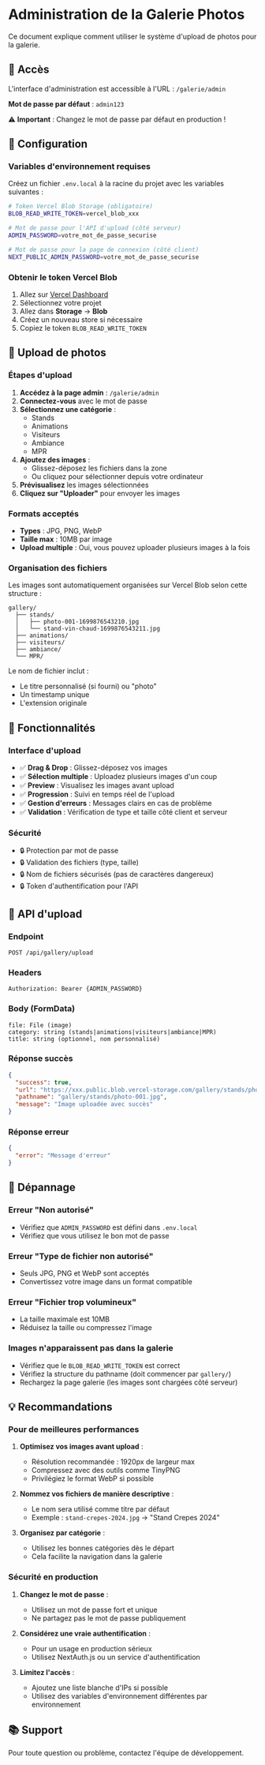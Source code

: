 # Administration de la Galerie Photos

Ce document explique comment utiliser le système d'upload de photos pour la galerie.

## 🔐 Accès

L'interface d'administration est accessible à l'URL : `/galerie/admin`

**Mot de passe par défaut** : `admin123`

⚠️ **Important** : Changez le mot de passe par défaut en production !

## 📝 Configuration

### Variables d'environnement requises

Créez un fichier `.env.local` à la racine du projet avec les variables suivantes :

```bash
# Token Vercel Blob Storage (obligatoire)
BLOB_READ_WRITE_TOKEN=vercel_blob_xxx

# Mot de passe pour l'API d'upload (côté serveur)
ADMIN_PASSWORD=votre_mot_de_passe_securise

# Mot de passe pour la page de connexion (côté client)
NEXT_PUBLIC_ADMIN_PASSWORD=votre_mot_de_passe_securise
```

### Obtenir le token Vercel Blob

1. Allez sur [Vercel Dashboard](https://vercel.com/dashboard)
2. Sélectionnez votre projet
3. Allez dans **Storage** → **Blob**
4. Créez un nouveau store si nécessaire
5. Copiez le token `BLOB_READ_WRITE_TOKEN`

## 📸 Upload de photos

### Étapes d'upload

1. **Accédez à la page admin** : `/galerie/admin`
2. **Connectez-vous** avec le mot de passe
3. **Sélectionnez une catégorie** :
   - Stands
   - Animations
   - Visiteurs
   - Ambiance
   - MPR
4. **Ajoutez des images** :
   - Glissez-déposez les fichiers dans la zone
   - Ou cliquez pour sélectionner depuis votre ordinateur
5. **Prévisualisez** les images sélectionnées
6. **Cliquez sur "Uploader"** pour envoyer les images

### Formats acceptés

- **Types** : JPG, PNG, WebP
- **Taille max** : 10MB par image
- **Upload multiple** : Oui, vous pouvez uploader plusieurs images à la fois

### Organisation des fichiers

Les images sont automatiquement organisées sur Vercel Blob selon cette structure :

```
gallery/
  ├── stands/
  │   ├── photo-001-1699876543210.jpg
  │   └── stand-vin-chaud-1699876543211.jpg
  ├── animations/
  ├── visiteurs/
  ├── ambiance/
  └── MPR/
```

Le nom de fichier inclut :
- Le titre personnalisé (si fourni) ou "photo"
- Un timestamp unique
- L'extension originale

## 🔧 Fonctionnalités

### Interface d'upload

- ✅ **Drag & Drop** : Glissez-déposez vos images
- ✅ **Sélection multiple** : Uploadez plusieurs images d'un coup
- ✅ **Preview** : Visualisez les images avant upload
- ✅ **Progression** : Suivi en temps réel de l'upload
- ✅ **Gestion d'erreurs** : Messages clairs en cas de problème
- ✅ **Validation** : Vérification de type et taille côté client et serveur

### Sécurité

- 🔒 Protection par mot de passe
- 🔒 Validation des fichiers (type, taille)
- 🔒 Nom de fichiers sécurisés (pas de caractères dangereux)
- 🔒 Token d'authentification pour l'API

## 🚀 API d'upload

### Endpoint

`POST /api/gallery/upload`

### Headers

```
Authorization: Bearer {ADMIN_PASSWORD}
```

### Body (FormData)

```
file: File (image)
category: string (stands|animations|visiteurs|ambiance|MPR)
title: string (optionnel, nom personnalisé)
```

### Réponse succès

```json
{
  "success": true,
  "url": "https://xxx.public.blob.vercel-storage.com/gallery/stands/photo-001.jpg",
  "pathname": "gallery/stands/photo-001.jpg",
  "message": "Image uploadée avec succès"
}
```

### Réponse erreur

```json
{
  "error": "Message d'erreur"
}
```

## 🐛 Dépannage

### Erreur "Non autorisé"
- Vérifiez que `ADMIN_PASSWORD` est défini dans `.env.local`
- Vérifiez que vous utilisez le bon mot de passe

### Erreur "Type de fichier non autorisé"
- Seuls JPG, PNG et WebP sont acceptés
- Convertissez votre image dans un format compatible

### Erreur "Fichier trop volumineux"
- La taille maximale est 10MB
- Réduisez la taille ou compressez l'image

### Images n'apparaissent pas dans la galerie
- Vérifiez que le `BLOB_READ_WRITE_TOKEN` est correct
- Vérifiez la structure du pathname (doit commencer par `gallery/`)
- Rechargez la page galerie (les images sont chargées côté serveur)

## 💡 Recommandations

### Pour de meilleures performances

1. **Optimisez vos images avant upload** :
   - Résolution recommandée : 1920px de largeur max
   - Compressez avec des outils comme TinyPNG
   - Privilégiez le format WebP si possible

2. **Nommez vos fichiers de manière descriptive** :
   - Le nom sera utilisé comme titre par défaut
   - Exemple : `stand-crepes-2024.jpg` → "Stand Crepes 2024"

3. **Organisez par catégorie** :
   - Utilisez les bonnes catégories dès le départ
   - Cela facilite la navigation dans la galerie

### Sécurité en production

1. **Changez le mot de passe** :
   - Utilisez un mot de passe fort et unique
   - Ne partagez pas le mot de passe publiquement

2. **Considérez une vraie authentification** :
   - Pour un usage en production sérieux
   - Utilisez NextAuth.js ou un service d'authentification

3. **Limitez l'accès** :
   - Ajoutez une liste blanche d'IPs si possible
   - Utilisez des variables d'environnement différentes par environnement

## 📚 Support

Pour toute question ou problème, contactez l'équipe de développement.

